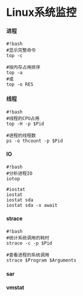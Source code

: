 # Linux系统监控


#### 进程
```
#!bash
#显示完整命令
top -c

#按内存占用排序
top -a
#或
top -o RES
```

#### 线程
```
#!bash
#线程的CPU占用
top -H -p $Pid

#进程的线程数
ps -o thcount -p $Pid
```

#### IO
```
#!bash
#分析进程IO
iotop

#iostat
iostat
iostat sda
iostat sda -x await
```

#### strace
```
#!bash
#统计系统调用的耗时
strace -c -p $Pid

#查看进程的系统调用
strace $Program $Arguments
```


#### sar


#### vmstat